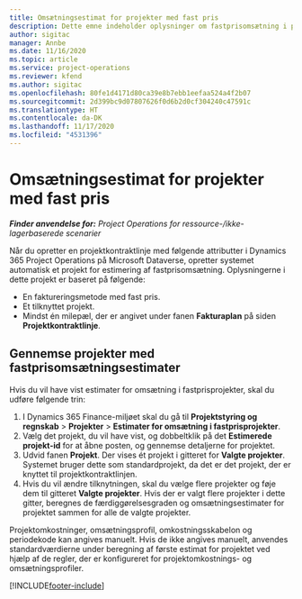 ```yaml
---
title: Omsætningsestimat for projekter med fast pris
description: Dette emne indeholder oplysninger om fastprisomsætning i projekter.
author: sigitac
manager: Annbe
ms.date: 11/16/2020
ms.topic: article
ms.service: project-operations
ms.reviewer: kfend
ms.author: sigitac
ms.openlocfilehash: 80fe1d4171d80ca39e8b7ebb1eefaa524a4f2b07
ms.sourcegitcommit: 2d399bc9d07807626f0d6b2d0cf304240c47591c
ms.translationtype: HT
ms.contentlocale: da-DK
ms.lasthandoff: 11/17/2020
ms.locfileid: "4531396"
---
```

# <a name="fixed-price-revenue-estimate-projects"></a>Omsætningsestimat for projekter med fast pris 

_**Finder anvendelse for:** Project Operations for ressource-/ikke-lagerbaserede scenarier_

Når du opretter en projektkontraktlinje med følgende attributter i Dynamics 365 Project Operations på Microsoft Dataverse, opretter systemet automatisk et projekt for estimering af fastprisomsætning. Oplysningerne i dette projekt er baseret på følgende:

  - En faktureringsmetode med fast pris.
  - Et tilknyttet projekt.
  - Mindst én milepæl, der er angivet under fanen **Fakturaplan** på siden **Projektkontraktlinje**.

## <a name="review-fixed-price-revenue-estimates-projects"></a>Gennemse projekter med fastprisomsætningsestimater
Hvis du vil have vist estimater for omsætning i fastprisprojekter, skal du udføre følgende trin:

1. I Dynamics 365 Finance-miljøet skal du gå til **Projektstyring og regnskab** > **Projekter** > **Estimater for omsætning i fastprisprojekter**.
2. Vælg det projekt, du vil have vist, og dobbeltklik på det **Estimerede projekt-id** for at åbne posten, og gennemse detaljerne for projektet.
3. Udvid fanen **Projekt**. Der vises ét projekt i gitteret for **Valgte projekter**. Systemet bruger dette som standardprojekt, da det er det projekt, der er knyttet til projektkontraktlinjen. 
4. Hvis du vil ændre tilknytningen, skal du vælge flere projekter og føje dem til gitteret **Valgte projekter**. Hvis der er valgt flere projekter i dette gitter, beregnes de færdiggørelsesgraden og omsætningsestimater for projektet sammen for alle de valgte projekter.

  Projektomkostninger, omsætningsprofil, omkostningsskabelon og periodekode kan angives manuelt. Hvis de ikke angives manuelt, anvendes standardværdierne under beregning af første estimat for projektet ved hjælp af de regler, der er konfigureret for projektomkostnings- og omsætningsprofiler.



[!INCLUDE[footer-include](../includes/footer-banner.md)]